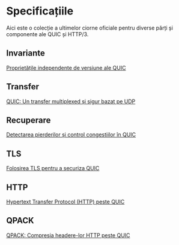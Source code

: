 # Specificațiile

Aici este o colecție a ultimelor ciorne oficiale pentru diverse părți și 
componente ale QUIC și HTTP/3.

## Invariante

[Proprietățile independente de versiune ale QUIC](https://tools.ietf.org/html/draft-ietf-quic-invariants-07)

## Transfer

[QUIC: Un transfer multiplexed și sigur bazat pe UDP](https://tools.ietf.org/html/draft-ietf-quic-transport-27)

## Recuperare

[Detectarea pierderilor și control congestiilor în QUIC](https://tools.ietf.org/html/draft-ietf-quic-recovery-27)

## TLS

[Folosirea TLS pentru a securiza QUIC](https://tools.ietf.org/html/draft-ietf-quic-tls-27)

## HTTP

[Hypertext Transfer Protocol (HTTP) peste QUIC](https://tools.ietf.org/html/draft-ietf-quic-http-27)

## QPACK

[QPACK: Compresia headere-lor HTTP peste QUIC](https://tools.ietf.org/html/draft-ietf-quic-qpack-14)
